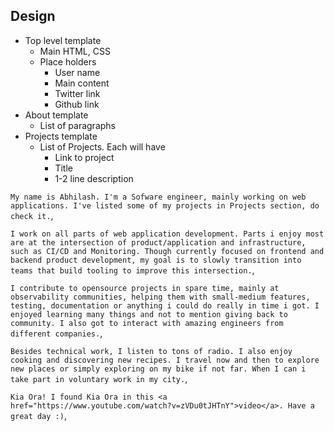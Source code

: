 
## Design
* Top level template
    * Main HTML, CSS
    * Place holders
        * User name
        * Main content
        * Twitter link
        * Github link
* About template
    * List of paragraphs
* Projects template
    * List of Projects. Each will have
        * Link to project
        * Title
        * 1-2 line description

`My name is Abhilash. I'm a Sofware engineer, mainly working on web applications. I've listed some of my projects in Projects section, do check it.`,

`I work on all parts of web application development. Parts i enjoy most are at the intersection of product/application and infrastructure, such as CI/CD and Monitoring. Though currently focused on frontend and backend product development, my goal is to slowly transition into teams that build tooling to improve this intersection.`,

`I contribute to opensource projects in spare time, mainly at observability communities, helping them with small-medium features, testing, documentation or anything i could do really in time i got. I enjoyed learning many things and not to mention giving back to community. I also got to interact with amazing engineers from different companies.`,

`Besides technical work, I listen to tons of radio. I also enjoy cooking and discovering new recipes. I travel now and then to explore new places or simply exploring on my bike if not far. When I can i take part in voluntary work in my city.`,

`Kia Ora! I found Kia Ora in this <a href="https://www.youtube.com/watch?v=zVDu0tJHTnY">video</a>. Have a great day :)`,